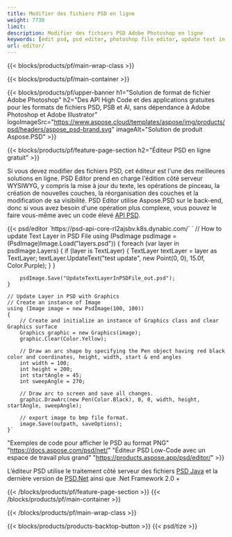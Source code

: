 ```yaml
---
title: Modifier des fichiers PSD en ligne
weight: 7730
limit: 
description: Modifier des fichiers PSD Adobe Photoshop en ligne
keywords: [edit psd, psd editor, photoshop file editor, update text in psd, update psd]
url: editor/
---
```


{{< blocks/products/pf/main-wrap-class >}}


{{< blocks/products/pf/main-container >}}

{{< blocks/products/pf/upper-banner h1="Solution de format de fichier Adobe Photoshop" h2="Des API High Code et des applications gratuites pour les formats de fichiers PSD, PSB et AI, sans dépendance à Adobe Photoshop et Adobe Illustrator" logoImageSrc="https://www.aspose.cloud/templates/aspose/img/products/psd/headers/aspose_psd-brand.svg" imageAlt="Solution de produit Aspose.PSD" >}}

{{< blocks/products/pf/feature-page-section h2="Éditeur PSD en ligne gratuit" >}}
<p>Si vous devez modifier des fichiers PSD, cet éditeur est l'une des meilleures solutions en ligne. PSD Editor prend en charge l'édition côté serveur WYSIWYG, y compris la mise à jour du texte, les opérations de pinceau, la création de nouvelles couches, la réorganisation des couches et la modification de sa visibilité. PSD Editor utilise Aspose.PSD sur le back-end, donc si vous avez besoin d'une opération plus complexe, vous pouvez le faire vous-même avec un code élevé <a href="/psd/{{< lang-code >}}">API PSD</a>.</p>
{{< psd/editor `https://psd-api-core-rl2ajsbv.k8s.dynabic.com/` 
`	// How to update Text Layer in PSD File
	using (PsdImage psdImage = (PsdImage)Image.Load("layers.psd"))
  	{
		foreach (var layer in psdImage.Layers)
		{
			if (layer is TextLayer)
			{
				TextLayer textLayer = layer as TextLayer;
				textLayer.UpdateText("test update", new Point(0, 0), 15.0f, Color.Purple);
			}
		}

		psdImage.Save("UpdateTextLayerInPSDFile_out.psd");
	}
	
	// Update Layer in PSD with Graphics
	// Create an instance of Image
	using (Image image = new PsdImage(100, 100))
	{
		// Create and initialize an instance of Graphics class and clear Graphics surface
		Graphics graphic = new Graphics(image);
		graphic.Clear(Color.Yellow);

		// Draw an arc shape by specifying the Pen object having red black color and coordinates, height, width, start & end angles                 
		int width = 100;
		int height = 200;
		int startAngle = 45;
		int sweepAngle = 270;

		// Draw arc to screen and save all changes.
		graphic.DrawArc(new Pen(Color.Black), 0, 0, width, height, startAngle, sweepAngle);

		// export image to bmp file format.
		image.Save(outpath, saveOptions);
	}` 
"Exemples de code pour afficher le PSD au format PNG"  "https://docs.aspose.com/psd/net/" 
"Éditeur PSD Low-Code avec un espace de travail plus grand" "https://products.aspose.app/psd/editor/" >}}
<p>L’éditeur PSD utilise le traitement côté serveur des fichiers <a href="/psd/{{< lang-code >}}java">PSD Java</a> et la dernière version de <a href="/psd/{{< lang-code >}}net">PSD.Net</a> ainsi que .Net Framework 2.0 +</p>

{{< /blocks/products/pf/feature-page-section >}}
{{< /blocks/products/pf/main-container >}}


{{< /blocks/products/pf/main-wrap-class >}}

{{< blocks/products/products-backtop-button >}}
{{< psd/tize >}}
